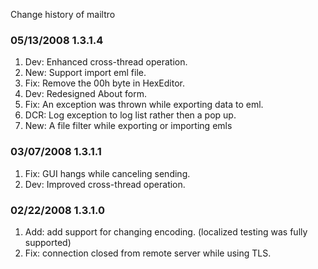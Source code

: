 Change history of mailtro

### 05/13/2008 1.3.1.4 ###

  1. Dev: Enhanced cross-thread operation.
  1. New: Support import eml file.
  1. Fix: Remove the 00h byte in HexEditor.
  1. Dev: Redesigned About form.
  1. Fix: An exception was thrown while exporting data to eml.
  1. DCR: Log exception to log list rather then a pop up.
  1. New: A file filter while exporting or importing emls

### 03/07/2008 1.3.1.1 ###

  1. Fix: GUI hangs while canceling sending.
  1. Dev: Improved cross-thread operation.

### 02/22/2008 1.3.1.0 ###

  1. Add: add support for changing encoding. (localized testing was fully supported)
  1. Fix: connection closed from remote server while using TLS.